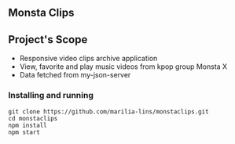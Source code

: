 ## Monsta Clips

## Project's Scope

* Responsive video clips archive application
* View, favorite and play music videos from kpop group Monsta X
* Data fetched from my-json-server

### Installing and running

```
git clone https://github.com/marilia-lins/monstaclips.git
cd monstaclips
npm install
npm start
```
